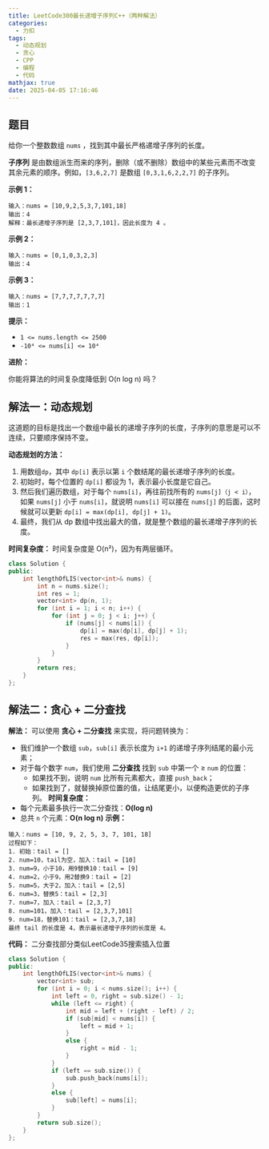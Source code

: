 ```yaml
---
title: LeetCode300最长递增子序列C++（两种解法）
categories:
  - 力扣
tags:
  - 动态规划
  - 贪心
  - CPP
  - 编程
  - 代码
mathjax: true
date: 2025-04-05 17:16:46
---
```


## 题目

给你一个整数数组 `nums` ，找到其中最长严格递增子序列的长度。

**子序列** 是由数组派生而来的序列，删除（或不删除）数组中的某些元素而不改变其余元素的顺序。例如，`[3,6,2,7]` 是数组 `[0,3,1,6,2,2,7]` 的子序列。


**示例 1：**
```
输入：nums = [10,9,2,5,3,7,101,18]
输出：4
解释：最长递增子序列是 [2,3,7,101]，因此长度为 4 。
```
**示例 2：**
```
输入：nums = [0,1,0,3,2,3]
输出：4
```
 **示例 3：**
```
输入：nums = [7,7,7,7,7,7,7]
输出：1
```

 **提示：**
- `1 <= nums.length <= 2500`
- `-10⁴ <= nums[i] <= 10⁴`

**进阶：**

你能将算法的时间复杂度降低到 O(n log n) 吗？

## 解法一：动态规划
这道题的目标是找出一个数组中最长的递增子序列的长度，子序列的意思是可以不连续，只要顺序保持不变。

**动态规划的方法：**
1. 用数组`dp`，其中 `dp[i]` 表示以第 `i` 个数结尾的最长递增子序列的长度。
2. 初始时，每个位置的 `dp[i]` 都设为 1，表示最小长度是它自己。
3. 然后我们遍历数组，对于每个 `nums[i]`，再往前找所有的 `nums[j]（j < i）`，如果 `nums[j]` 小于 `nums[i]`，就说明 `nums[i]` 可以接在 `nums[j]` 的后面，这时候就可以更新 `dp[i] = max(dp[i], dp[j] + 1)`。
4. 最终，我们从 dp 数组中找出最大的值，就是整个数组的最长递增子序列的长度。

**时间复杂度：**
时间复杂度是 O(n²)，因为有两层循环。
``` c++
class Solution {
public:
    int lengthOfLIS(vector<int>& nums) {
        int n = nums.size();
        int res = 1;
        vector<int> dp(n, 1);
        for (int i = 1; i < n; i++) {
            for (int j = 0; j < i; j++) {
                if (nums[j] < nums[i]) {
                    dp[i] = max(dp[i], dp[j] + 1);
                    res = max(res, dp[i]);
                }
            }
        }
        return res;
    }
};
```

##  解法二：贪心 + 二分查找
**解法：**
可以使用 **贪心 + 二分查找** 来实现，将问题转换为：
- 我们维护一个数组 `sub`，`sub[i]` 表示长度为 `i+1` 的递增子序列结尾的最小元素；
- 对于每个数字 `num`，我们使用 **二分查找** 找到 `sub` 中第一个 ≥ `num` 的位置：
    - 如果找不到，说明 `num` 比所有元素都大，直接 `push_back`；
    - 如果找到了，就替换掉原位置的值，让结尾更小，以便构造更优的子序列。
**时间复杂度：**
- 每个元素最多执行一次二分查找：**O(log n)**
- 总共 `n` 个元素：**O(n log n)**
**示例：**
```
输入：nums = [10, 9, 2, 5, 3, 7, 101, 18]
过程如下：
1. 初始：tail = []
2. num=10，tail为空，加入：tail = [10]
3. num=9，小于10，用9替换10：tail = [9]
4. num=2，小于9，用2替换9：tail = [2]
5. num=5，大于2，加入：tail = [2,5]
6. num=3，替换5：tail = [2,3]
7. num=7，加入：tail = [2,3,7]
8. num=101，加入：tail = [2,3,7,101]
9. num=18，替换101：tail = [2,3,7,18]
最终 tail 的长度是 4，表示最长递增子序列的长度是 4。
```

**代码：**
二分查找部分类似LeetCode35搜索插入位置
```c++
class Solution {
public:
    int lengthOfLIS(vector<int>& nums) {
        vector<int> sub;
        for (int i = 0; i < nums.size(); i++) {
            int left = 0, right = sub.size() - 1;
            while (left <= right) {
                int mid = left + (right - left) / 2;
                if (sub[mid] < nums[i]) {
                    left = mid + 1;
                }
                else {
                    right = mid - 1;
                }
            }
            if (left == sub.size()) {
                sub.push_back(nums[i]);
            }
            else {
                sub[left] = nums[i];
            }
        }
        return sub.size();
    }
};
```